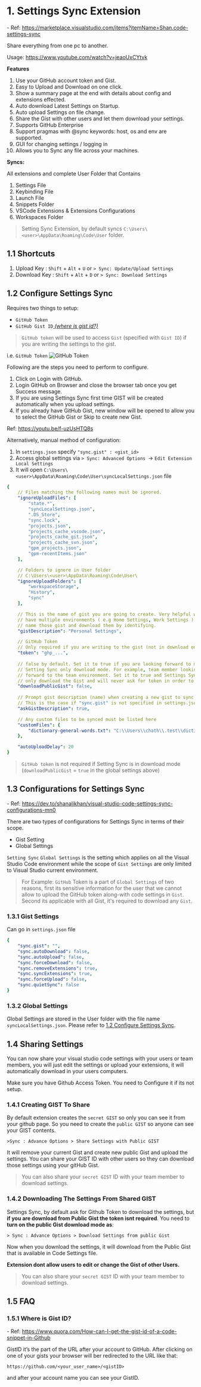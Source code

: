 
# 1. Settings Sync Extension
<tag>- Ref: https://marketplace.visualstudio.com/items?itemName=Shan.code-settings-sync</tag>

Share everything from one pc to another.

Usage: https://www.youtube.com/watch?v=jeaoUxCYtvk


**Features**

1. Use your GitHub account token and Gist.
2. Easy to Upload and Download on one click.
3. Show a summary page at the end with details about config and extensions effected.
4. Auto download Latest Settings on Startup.
5. Auto upload Settings on file change.
6. Share the Gist with other users and let them download your settings.
7. Supports GitHub Enterprise
8. Support pragmas with @sync keywords: host, os and env are supported.
9. GUI for changing settings / logging in
10. Allows you to Sync any file across your machines.

**Syncs:**

All extensions and complete User Folder that Contains
1. Settings File
2. Keybinding File
3. Launch File
4. Snippets Folder
5. VSCode Extensions & Extensions Configurations
6. Workspaces Folder


> <note><ext>Setting Sync Extension</ext>, by default syncs `C:\Users\<user>\AppData\Roaming\Code\User` folder.</note>

## 1.1 Shortcuts

1. Upload Key : `Shift` + `Alt` + `U` or `> Sync: Update/Upload Settings`
2. Download Key : `Shift` + `Alt` + `D` or `> Sync: Download Settings`


## 1.2 Configure Settings Sync
Requires two things to setup:

- `GitHub Token`
- `GitHub Gist ID`[ <tag>_(where is gist id?)_</tag>](#151-where-is-gist-id)

> <note>`GitHub token` will be used to access `Gist` (specified with `Gist ID`) if you are writing the settings to the gist.</note>

i.e. `GitHub Token`
![GitHub Token](imgs/settings_sync_access-token.PNG)

Following are the steps you need to perform to configure.

1. Click on Login with GitHub.
2. Login GitHub on Browser and close the browser tab once you get Success message.
3. If you are using Settings Sync first time GIST will be created automatically when you upload settings. 
4. If you already have GitHub Gist, new window will be opened to allow you to select the GitHub Gist or Skip to create new Gist.
   
Ref: https://youtu.be/f-uzUsHTQ8s


<o>Alternatively, manual method of configuration:</o>

1. In `settings.json` specify `"sync.gist" : <gist_id>`
2. Access global settings via `> Sync: Advanced Options `-> `Edit Extension Local Settings`
3. It will open `C:\Users\<user>\AppData\Roaming\Code\User\syncLocalSettings.json` file

```yaml
{
    // Files matching the following names must be ignored.
    "ignoreUploadFiles": [
        "state.*",
        "syncLocalSettings.json",
        ".DS_Store",
        "sync.lock",
        "projects.json",
        "projects_cache_vscode.json",
        "projects_cache_git.json",
        "projects_cache_svn.json",
        "gpm_projects.json",
        "gpm-recentItems.json"
    ],

    // Folders to ignore in User folder
    // C:\Users\<user>\AppData\Roaming\Code\User\
    "ignoreUploadFolders": [
        "workspaceStorage",
        "History",
        "sync"
    ],

    // This is the name of gist you are going to create. Very helpful when you 
    // have multiple environments ( e.g Home Settings, Work Settings ) you can 
    // name those gist and download them by identifying.
    "gistDescription": "Personal Settings",

    // GitHub Token
    // Only required if you are writing to the gist (not in download only mode)
    "token": "ghp_...",
    
    // false by default. Set it to true if you are looking forward to make 
    // Setting Sync only download mode. For example, team member looking 
    // forward to the team environment. Set it to true and Settings Sync will 
    // only download the Gist and will never ask for token in order to download.    
    "downloadPublicGist": false,
    
    // Prompt gist description (name) when creating a new gist to sync settings
    // This is the case if "sync.gist" is not specified in settings.json
    "askGistDescription": true,

    // Any custom files to be synced must be listed here
    "customFiles": { 
        "dictionary-general-words.txt": "C:\\Users\\chath\\.test\\dictionary-general-words.txt" 
    },

    "autoUploadDelay": 20
}

```

> <note>`GitHub token` is <r2>not required</r2> if Setting Sync is in download mode (`downloadPublicGist` = `true` in the global settings above)</note>


## 1.3 Configurations for Settings Sync
<tag>- Ref: https://dev.to/shanalikhan/visual-studio-code-settings-sync-configurations-mn0</tag>

There are two types of configurations for Settings Sync in terms of their scope.

- Gist Setting
- Global Settings

`Setting Sync` `Global Settings` is the setting which applies on all the Visual Studio Code environment while the scope of `Gist Settings` are only limited to Visual Studio current environment.

> <note>For Example: `GitHub` Token is a part of ``Global Settings`` of two reasons, first its sensitive information for the user that we cannot allow to upload the GitHub token along-with code settings in `Gist`. Second its applicable with all Gist, it's required to download any `Gist`.</note>

### 1.3.1 Gist Settings
Can go in `settings.json` file
```yaml
{  
    "sync.gist": "",
    "sync.autoDownload": false,
    "sync.autoUpload": false,
    "sync.forceDownload": false,
    "sync.removeExtensions": true,
    "sync.syncExtensions": true,
    "sync.forceUpload": false,
    "sync.quietSync": false
}
```

### 1.3.2 Global Settings
Global Settings are stored in the User folder with the file name `syncLocalSettings.json`. Please refer to [1.2 Configure Settings Sync](#12-configure-settings-sync).

## 1.4 Sharing Settings

You can now share your visual studio code settings with your users or team members, you will just edit the settings or upload your extensions, it will automatically download in your users computers.

Make sure you have Github Access Token. You need to Configure it if its not setup.


### 1.4.1 Creating GIST To Share
By default extension creates the `secret GIST` so only you can see it from your github page. So you need to create the `public GIST` so anyone can see your GIST contents.

`>Sync : Advance Options > Share Settings with Public GIST`

It will remove your current Gist and create new public Gist and upload the settings. You can share your GIST ID with other users so they can download those settings using your gitHub Gist.

> <note>You can also share your `secret GIST` ID with your team member to download settings.</note>


### 1.4.2 Downloading The Settings From Shared GIST

Settings Sync, by default ask for Github Token to download the settings, but **if you are download from Public Gist the token isnt required**. You need to **turn on the public Gist download mode as**:

`> Sync : Advance Options > Download Settings from public Gist`

Now when you download the settings, it will download from the Public Gist that is available in Code Settings file.

**Extension dont allow users to edit or change the Gist of other Users.** 
<!-- #TODO: Test Extension dont allow users to edit or change the Gist of other Users. -->

> <note>You can also share your `secret GIST` ID with your team member to download settings.</note>

## 1.5 FAQ

### 1.5.1 Where is Gist ID?
<tag>- Ref: https://www.quora.com/How-can-I-get-the-gist-id-of-a-code-snippet-in-Github</tag>

GistID it’s the part of the URL after your account to GitHub. After clicking on one of your gists your browser will ber redirected to the URL like that:

`https://github.com/<your_user_name>/<gistID>`

and after your account name you can see your GistID.